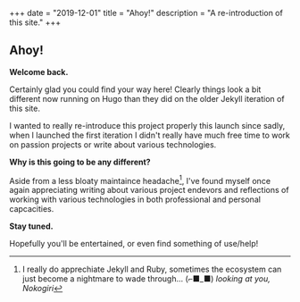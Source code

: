 +++
date = "2019-12-01"
title = "Ahoy!"
description = "A re-introduction of this site."
+++

## Ahoy!

**Welcome back.**

Certainly glad you could find your way here! Clearly things look a bit different now running on Hugo than they did on the older Jekyll iteration of this site.

I wanted to really re-introduce this project properly this launch since sadly, when I launched the first iteration I didn't really have much free time to work on passion projects or write about various technologies.

**Why is this going to be any different?**

Aside from a less bloaty maintaince headache[^1], I've found myself once again appreciating writing about various project endevors and reflections of working with various technologies in both professional and personal capcacities.

[^1]: I really do apprechiate Jekyll and Ruby, sometimes the ecosystem can just become a nightmare to wade through... (⌐■_■) _looking at you, Nokogiri_

**Stay tuned.**

Hopefully you'll be entertained, or even find something of use/help!
